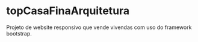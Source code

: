 # topCasaFinaArquitetura
Projeto de website responsivo que vende vivendas com uso do framework bootstrap.
